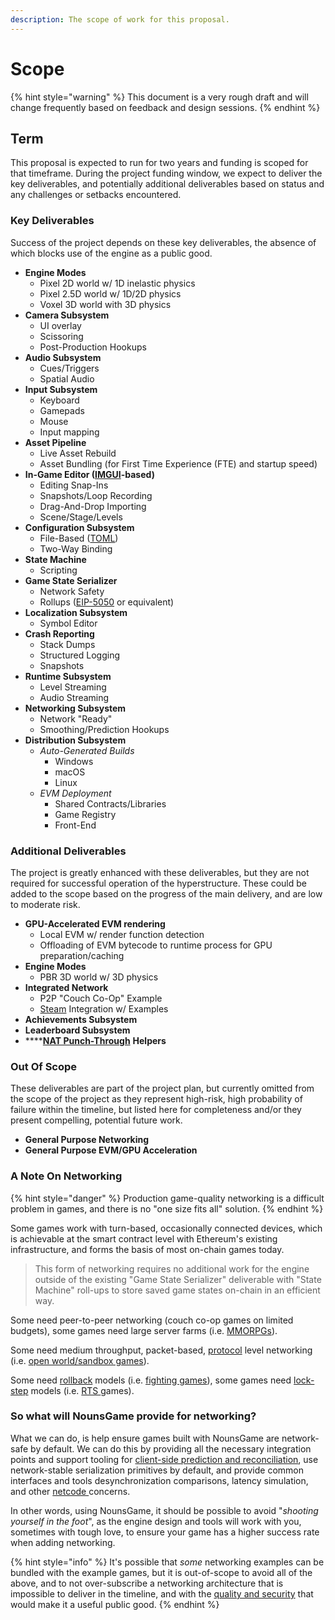 ```yaml
---
description: The scope of work for this proposal.
---
```


# Scope

{% hint style="warning" %}
This document is a very rough draft and will change frequently based on feedback and design sessions.
{% endhint %}

## Term

This proposal is expected to run for two years and funding is scoped for that timeframe. During the project funding window, we expect to deliver the key deliverables, and potentially additional deliverables based on status and any challenges or setbacks encountered.

### Key Deliverables

Success of the project depends on these key deliverables, the absence of which blocks use of the engine as a public good.

* **Engine Modes**
  * Pixel 2D world w/ 1D inelastic physics
  * Pixel 2.5D world w/ 1D/2D physics
  * Voxel 3D world with 3D physics
* **Camera Subsystem**
  * UI overlay
  * Scissoring
  * Post-Production Hookups
* **Audio Subsystem**
  * Cues/Triggers
  * Spatial Audio
* **Input Subsystem**
  * Keyboard
  * Gamepads
  * Mouse
  * Input mapping
* **Asset Pipeline**
  * Live Asset Rebuild
  * Asset Bundling (for First Time Experience (FTE) and startup speed)
* **In-Game Editor (**[**IMGUI**](https://en.wikipedia.org/wiki/Immediate\_mode\_GUI)**-based)**
  * Editing Snap-Ins
  * Snapshots/Loop Recording
  * Drag-And-Drop Importing
  * Scene/Stage/Levels
* **Configuration Subsystem**
  * File-Based ([TOML](https://toml.io/en/))
  * Two-Way Binding
* **State Machine**
  * Scripting
* **Game State Serializer**
  * Network Safety
  * Rollups ([EIP-5050](https://github.com/ethereum/EIPs/blob/master/EIPS/eip-5050.md) or equivalent)
* **Localization Subsystem**
  * Symbol Editor
* **Crash Reporting**
  * Stack Dumps
  * Structured Logging
  * Snapshots
* **Runtime Subsystem**
  * Level Streaming
  * Audio Streaming
* **Networking Subsystem**
  * Network "Ready"
  * Smoothing/Prediction Hookups
* **Distribution Subsystem**
  * _Auto-Generated Builds_
    * Windows
    * macOS
    * Linux
  * _EVM Deployment_
    * Shared Contracts/Libraries
    * Game Registry
    * Front-End

### Additional Deliverables

The project is greatly enhanced with these deliverables, but they are not required for successful operation of the hyperstructure. These could be added to the scope based on the progress of the main delivery, and are low to moderate risk.

* **GPU-Accelerated EVM rendering**
  * Local EVM w/ render function detection
  * Offloading of EVM bytecode to runtime process for GPU preparation/caching
* **Engine Modes**
  * PBR 3D world w/ 3D physics
* **Integrated Network**
  * P2P "Couch Co-Op" Example
  * [Steam](https://store.steampowered.com/) Integration w/ Examples
* **Achievements Subsystem**
* **Leaderboard Subsystem**
* ****[**NAT Punch-Through**](https://en.wikipedia.org/wiki/Hole\_punching\_\(networking\)) **Helpers**

### Out Of Scope

These deliverables are part of the project plan, but currently omitted from the scope of the project as they represent high-risk, high probability of failure within the timeline, but listed here for completeness and/or they present compelling, potential future work.&#x20;

* **General Purpose Networking**
* **General Purpose EVM/GPU Acceleration**

### A Note On Networking

{% hint style="danger" %}
Production game-quality networking is a difficult problem in games, and there is no "one size fits all" solution.&#x20;
{% endhint %}

Some games work with turn-based, occasionally connected devices, which is achievable at the smart contract level with Ethereum's existing infrastructure, and forms the basis of most on-chain games today.&#x20;

> This form of networking requires no additional work for the engine outside of the existing "Game State Serializer" deliverable with "State Machine" roll-ups to store saved game states on-chain in an efficient way.

Some need peer-to-peer networking (couch co-op games on limited budgets), some games need large server farms (i.e. [MMORPGs](https://en.wikipedia.org/wiki/Massively\_multiplayer\_online\_role-playing\_game)).

Some need medium throughput, packet-based, [protocol](https://wiki.vg/Protocol) level networking (i.e. [open world/sandbox games](https://en.wikipedia.org/wiki/Open\_world)).

Some need [rollback](https://en.wikipedia.org/wiki/GGPO) models (i.e. [fighting games](https://en.wikipedia.org/wiki/Fighting\_game)), some games need [lock-step](https://en.wikipedia.org/wiki/Lockstep\_protocol) models (i.e. [RTS ](https://en.wikipedia.org/wiki/Real-time\_strategy)games).

### So what will NounsGame provide for networking?

What we can do, is help ensure games built with NounsGame are network-safe by default. We can do this by providing all the necessary integration points and support tooling for [client-side prediction and reconciliation](https://en.wikipedia.org/wiki/Client-side\_prediction), use network-stable serialization primitives by default, and provide common interfaces and tools desynchronization comparisons, latency simulation, and other [netcode ](https://en.wikipedia.org/wiki/Netcode)concerns.&#x20;

In other words, using NounsGame, it should be possible to avoid "_shooting yourself in the foot_", as the engine design and tools will work with you, sometimes with tough love, to ensure your game has a higher success rate when adding networking.

{% hint style="info" %}
It's possible that _some_ networking examples can be bundled with the example games, but it is out-of-scope to avoid all of the above, and to not over-subscribe a networking architecture that is impossible to deliver in the timeline, and with the [quality and security](https://www.reddit.com/r/Unity3D/comments/6wjxu7/why\_does\_everyone\_hate\_on\_unet\_is\_it\_really\_that/) that would make it a useful public good.
{% endhint %}

